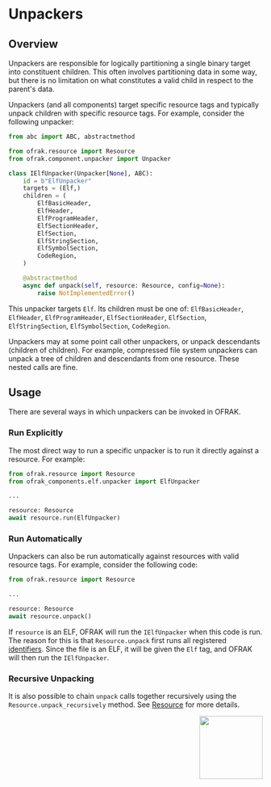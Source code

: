 # Unpackers
## Overview
Unpackers are responsible for logically partitioning a single binary target into constituent children. This often involves partitioning data in some way, but there is no limitation on what constitutes a valid child in respect to the parent's data.

Unpackers (and all components) target specific resource tags and typically unpack children with specific resource tags. For example, consider the following unpacker:

```python
from abc import ABC, abstractmethod

from ofrak.resource import Resource
from ofrak.component.unpacker import Unpacker

class IElfUnpacker(Unpacker[None], ABC):
    id = b"ElfUnpacker"
    targets = (Elf,)
    children = (
        ElfBasicHeader,
        ElfHeader,
        ElfProgramHeader,
        ElfSectionHeader,
        ElfSection,
        ElfStringSection,
        ElfSymbolSection,
        CodeRegion,
    )

    @abstractmethod
    async def unpack(self, resource: Resource, config=None):
        raise NotImplementedError()
```

This unpacker targets `Elf`. Its children must be one of: `ElfBasicHeader`, `ElfHeader`, `ElfProgramHeader`, `ElfSectionHeader`, `ElfSection`, `ElfStringSection`, `ElfSymbolSection`, `CodeRegion`.

Unpackers may at some point call other unpackers, or unpack descendants (children of children). For example, compressed file system unpackers can unpack a tree of children and descendants from one resource. These nested calls are fine.

## Usage
There are several ways in which unpackers can be invoked in OFRAK.

### Run Explicitly
The most direct way to run a specific unpacker is to run it directly against a resource. For example:

```python
from ofrak.resource import Resource
from ofrak_components.elf.unpacker import ElfUnpacker

...

resource: Resource
await resource.run(ElfUnpacker)
```

### Run Automatically
Unpackers can also be run automatically against resources with valid resource tags. For example, consider the following code:
```python
from ofrak.resource import Resource

...

resource: Resource
await resource.unpack()
```

If `resource` is an ELF, OFRAK will run the `IElfUnpacker` when this code is run. The reason for this is that `Resource.unpack` first runs all registered [identifiers](./identifier.md). Since the file is an ELF, it will be given the `Elf` tag, and OFRAK will then run the `IElfUnpacker`.

### Recursive Unpacking
It is also possible to chain `unpack` calls together recursively using the `Resource.unpack_recursively` method. See [Resource](../resource.md) for more details.

<div align="right">
<img src="../../assets/square_01.png" width="125" height="125">
</div>
